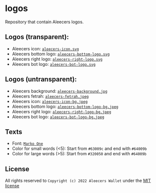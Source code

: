 # logos
Repository that contain Aleecers logos.

## Logos (transparent):
- Aleecers icon: [`aleecers-icon.svg`]
- Aleecers bottom logo: [`aleecers-bottom-logo.svg`]
- Aleecers right logo: [`aleecers-right-logo.svg`]
- Aleecers bot logo: [`aleecers-bot-logo.svg`]

## Logos (untransparent):
- Aleecers background: [`aleecers-background.jpg`]
- Aleecers fetrah: [`aleecers-fetrah.jpeg`]
- Aleecers icon: [`aleecers-icon-bg.jpeg`]
- Aleecers bottom logo: [`aleecers-bottom-logo-bg.jpeg`]
- Aleecers right logo: [`aleecers-right-logo-bg.jpeg`]
- Aleecers bot logo: [`aleecers-bot-logo-bg.jpeg`]

## Texts
- Font: [`Marko One`]
- Color for small words (<5): Start from `#63009c` and end with `#64009b`
- Color for large words (>5): Start from `#320050` and end with `#64009b`

## License
All rights reserved to `Copyright (c) 2022 Aleecers Wallet` under the [MIT license](./LICENSE)

[`aleecers-icon.svg`]: ./logos/transparent/aleecers-icon.svg
[`aleecers-bottom-logo.svg`]: ./logos/transparent/aleecers-bottom-logo.svg
[`aleecers-right-logo.svg`]: ./logos/transparent/aleecers-right-logo.svg
[`aleecers-bot-logo.svg`]: ./logos/transparent/aleecers-bot-logo.svg
[`aleecers-background.jpg`]: ./logos/aleecers-background.jpg
[`aleecers-fetrah.jpeg`]: ./logos/untransparent/aleecers-fetrah.jpeg
[`aleecers-icon-bg.jpeg`]: ./logos/untransparent/aleecers-icon-bg.jpeg
[`aleecers-bottom-logo-bg.jpeg`]: ./logos/untransparent/aleecers-bottom-logo-bg.jpeg
[`aleecers-right-logo-bg.jpeg`]: ./logos/untransparent/aleecers-right-logo-bg.jpeg
[`aleecers-bot-logo-bg.jpeg`]: ./logos/untransparent/aleecers-bot-logo-bg.jpeg
[`Marko One`]: https://fonts.google.com/specimen/Marko+One

